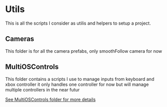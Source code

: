 # Utils
This is all the scripts I consider as utilis and helpers to setup a project.

## Cameras
This folder is for all the camera prefabs, only smoothFollow camera for now

## MultiOSControls
This folder contains a scripts I use to manage inputs from keyboard and xbox controller
it only handles one controller for now but will manage multiple controllers in the near futur

[See MultiOSControls folder for more details](MultiOSControls/)
